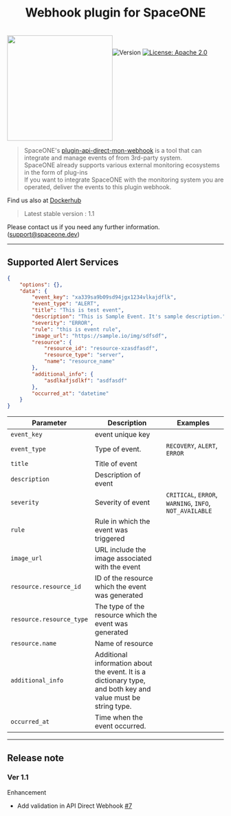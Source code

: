 <h1 align="center">Webhook plugin for SpaceONE</h1>  

<br/>  
<div align="center" style="display:flex;">  
  <img width="245" src="https://user-images.githubusercontent.com/35549653/76694897-de236300-66bb-11ea-9ace-b9edde9c12da.png">  
  <p> 
   <br>
    <img  alt="Version"  src="https://img.shields.io/badge/version-1.1-blue.svg?cacheSeconds=2592000"  />    
    <a  href="https://www.apache.org/licenses/LICENSE-2.0"  target="_blank">  
        <img  alt="License: Apache 2.0"  src="https://img.shields.io/badge/License-Apache 2.0-yellow.svg"  />  
    </a> 
    </p> 
</div>    



> SpaceONE's [plugin-api-direct-mon-webhook](https://github.com/spaceone-dev/plugin-api-direct-mon-webhook) 
 is a tool that can integrate and manage events of from 3rd-party system.   
> SpaceONE already supports various external monitoring ecosystems in the form of plug-ins   
> If you want to integrate SpaceONE with the monitoring system you are operated, deliver the events to this plugin webhook.

Find us also at [Dockerhub](https://hub.docker.com/repository/docker/spaceone/plugin-api-direct-mon-webhook)
> Latest stable version : 1.1

Please contact us if you need any further information. (support@spaceone.dev)

---

## Supported Alert Services

```json
{
    "options": {},
    "data": {
        "event_key": "xa339sa9b09sd94jgx1234vlkajdflk",
        "event_type": "ALERT",
        "title": "This is test event",
        "description": "This is Sample Event. It's sample description.",
        "severity": "ERROR",
        "rule": "this is event rule",
        "image_url": "https://sample.io/img/sdfsdf",
        "resource": {
            "resource_id": "resource-xzasdfasdf",
            "resource_type": "server",
            "name": "resource_name"
        },
        "additional_info": {
            "asdlkafjsdlkf": "asdfasdf"
        },
        "occurred_at": "datetime"
    }
}
```

|      **Parameter**      | **Description**      | **Examples**  |
| ----------------------- | -------------------- | ------------- | 
| `event_key`             | event unique key     | |
| `event_type`            | Type of event.       | `RECOVERY`, `ALERT`, `ERROR` |
| `title`                 | Title of event       | |
| `description`           | Description of event | |
| `severity`              | Severity of event    | `CRITICAL`, `ERROR`, `WARNING`, `INFO`, `NOT_AVAILABLE` |
| `rule`                  | Rule in which the event was triggered                  | |
| `image_url`             | URL include the image associated with the event        | |
| `resource.resource_id`  | ID of the resource which the event was generated       | |
| `resource.resource_type`| The type of the resource which the event was generated | |
| `resource.name`         | Name of resource | |
| `additional_info`       | Additional information about the event. It is a dictionary type, and both key and value must be string type.| |
| `occurred_at` | Time when the event occurred. | |
---

## Release note

### Ver 1.1

Enhancement
- Add validation in API Direct Webhook [#7](https://github.com/spaceone-dev/plugin-api-direct-mon-webhook/issues/7)
